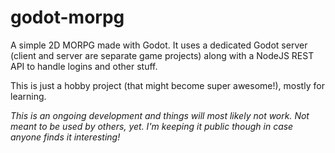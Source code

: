 # godot-morpg
A simple 2D MORPG made with Godot.
It uses a dedicated Godot server (client and server are separate game projects) along with a NodeJS REST API to handle logins and other stuff.

This is just a hobby project (that might become super awesome!), mostly for learning.

*This is an ongoing development and things will most likely not work. Not meant to be used by others, yet. I'm keeping it public though in case anyone finds it interesting!*

